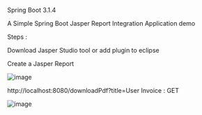 Spring Boot 3.1.4

A Simple Spring Boot Jasper Report Integration Application demo

Steps :

Download Jasper Studio tool or add plugin to eclipse

Create a Jasper Report

![image](https://github.com/srss-pocs/springboot-jasper-report/assets/145287517/9b802ff6-465e-4c9d-a4b5-0e5330374803)

http://localhost:8080/downloadPdf?title=User Invoice : GET

![image](https://github.com/srss-pocs/springboot-jasper-report/assets/145287517/9961b1c4-39a0-4328-9c01-ddd92a6c988d)








